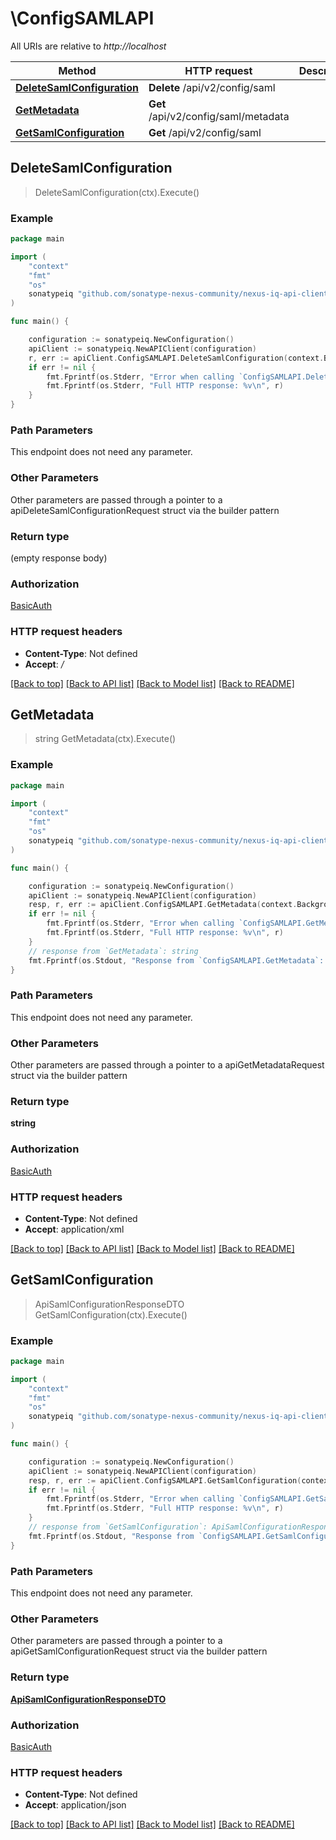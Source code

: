 # \ConfigSAMLAPI

All URIs are relative to *http://localhost*

Method | HTTP request | Description
------------- | ------------- | -------------
[**DeleteSamlConfiguration**](ConfigSAMLAPI.md#DeleteSamlConfiguration) | **Delete** /api/v2/config/saml | 
[**GetMetadata**](ConfigSAMLAPI.md#GetMetadata) | **Get** /api/v2/config/saml/metadata | 
[**GetSamlConfiguration**](ConfigSAMLAPI.md#GetSamlConfiguration) | **Get** /api/v2/config/saml | 



## DeleteSamlConfiguration

> DeleteSamlConfiguration(ctx).Execute()



### Example

```go
package main

import (
	"context"
	"fmt"
	"os"
	sonatypeiq "github.com/sonatype-nexus-community/nexus-iq-api-client-go"
)

func main() {

	configuration := sonatypeiq.NewConfiguration()
	apiClient := sonatypeiq.NewAPIClient(configuration)
	r, err := apiClient.ConfigSAMLAPI.DeleteSamlConfiguration(context.Background()).Execute()
	if err != nil {
		fmt.Fprintf(os.Stderr, "Error when calling `ConfigSAMLAPI.DeleteSamlConfiguration``: %v\n", err)
		fmt.Fprintf(os.Stderr, "Full HTTP response: %v\n", r)
	}
}
```

### Path Parameters

This endpoint does not need any parameter.

### Other Parameters

Other parameters are passed through a pointer to a apiDeleteSamlConfigurationRequest struct via the builder pattern


### Return type

 (empty response body)

### Authorization

[BasicAuth](../README.md#BasicAuth)

### HTTP request headers

- **Content-Type**: Not defined
- **Accept**: */*

[[Back to top]](#) [[Back to API list]](../README.md#documentation-for-api-endpoints)
[[Back to Model list]](../README.md#documentation-for-models)
[[Back to README]](../README.md)


## GetMetadata

> string GetMetadata(ctx).Execute()



### Example

```go
package main

import (
	"context"
	"fmt"
	"os"
	sonatypeiq "github.com/sonatype-nexus-community/nexus-iq-api-client-go"
)

func main() {

	configuration := sonatypeiq.NewConfiguration()
	apiClient := sonatypeiq.NewAPIClient(configuration)
	resp, r, err := apiClient.ConfigSAMLAPI.GetMetadata(context.Background()).Execute()
	if err != nil {
		fmt.Fprintf(os.Stderr, "Error when calling `ConfigSAMLAPI.GetMetadata``: %v\n", err)
		fmt.Fprintf(os.Stderr, "Full HTTP response: %v\n", r)
	}
	// response from `GetMetadata`: string
	fmt.Fprintf(os.Stdout, "Response from `ConfigSAMLAPI.GetMetadata`: %v\n", resp)
}
```

### Path Parameters

This endpoint does not need any parameter.

### Other Parameters

Other parameters are passed through a pointer to a apiGetMetadataRequest struct via the builder pattern


### Return type

**string**

### Authorization

[BasicAuth](../README.md#BasicAuth)

### HTTP request headers

- **Content-Type**: Not defined
- **Accept**: application/xml

[[Back to top]](#) [[Back to API list]](../README.md#documentation-for-api-endpoints)
[[Back to Model list]](../README.md#documentation-for-models)
[[Back to README]](../README.md)


## GetSamlConfiguration

> ApiSamlConfigurationResponseDTO GetSamlConfiguration(ctx).Execute()



### Example

```go
package main

import (
	"context"
	"fmt"
	"os"
	sonatypeiq "github.com/sonatype-nexus-community/nexus-iq-api-client-go"
)

func main() {

	configuration := sonatypeiq.NewConfiguration()
	apiClient := sonatypeiq.NewAPIClient(configuration)
	resp, r, err := apiClient.ConfigSAMLAPI.GetSamlConfiguration(context.Background()).Execute()
	if err != nil {
		fmt.Fprintf(os.Stderr, "Error when calling `ConfigSAMLAPI.GetSamlConfiguration``: %v\n", err)
		fmt.Fprintf(os.Stderr, "Full HTTP response: %v\n", r)
	}
	// response from `GetSamlConfiguration`: ApiSamlConfigurationResponseDTO
	fmt.Fprintf(os.Stdout, "Response from `ConfigSAMLAPI.GetSamlConfiguration`: %v\n", resp)
}
```

### Path Parameters

This endpoint does not need any parameter.

### Other Parameters

Other parameters are passed through a pointer to a apiGetSamlConfigurationRequest struct via the builder pattern


### Return type

[**ApiSamlConfigurationResponseDTO**](ApiSamlConfigurationResponseDTO.md)

### Authorization

[BasicAuth](../README.md#BasicAuth)

### HTTP request headers

- **Content-Type**: Not defined
- **Accept**: application/json

[[Back to top]](#) [[Back to API list]](../README.md#documentation-for-api-endpoints)
[[Back to Model list]](../README.md#documentation-for-models)
[[Back to README]](../README.md)

